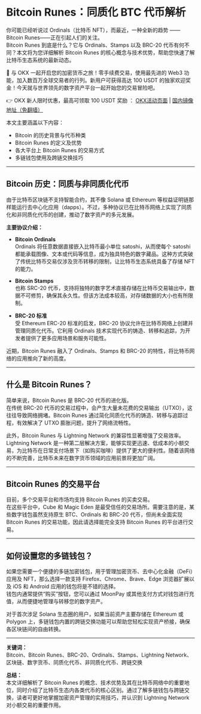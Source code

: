 # Bitcoin Runes：同质化 BTC 代币解析

你可能已经听说过 Ordinals（比特币 NFT），而最近，一种全新的趋势 —— Bitcoin Runes——正在引起人们的关注。  
Bitcoin Runes 到底是什么？它与 Ordinals、Stamps 以及 BRC-20 代币有何不同？本文将为您详细解析 Bitcoin Runes 的核心概念与技术优势，帮助您快速了解比特币生态系统的最新动态。

🚀 与 OKX 一起开启您的加密货币之旅！零手续费交易，使用最先进的 Web3 功能，加入数百万全球交易者的行列。新用户可获得高达 100 USDT 的独家欢迎奖金！今天就与世界领先的数字资产平台一起开始您的交易冒险吧。

👉 OKX 新人限时优惠，最高可领取 100 USDT 奖励 ： [OKX活动页面](https://bit.ly/OKXe) | [国内镜像地址（免翻墙）](https://bit.ly/okX)

本文主要涵盖以下内容：
- Bitcoin 的历史背景与代币种类
- Bitcoin Runes 的定义及优势
- 各大平台上 Bitcoin Runes 的交易方式
- 多链钱包使用及跨链交换技巧

---

## Bitcoin 历史：同质与非同质化代币

由于比特币区块链不支持智能合约，其不像 Solana 或 Ethereum 等权益证明链那样能运行去中心化应用（dapps）。不过，多种协议已在比特币网络上实现了同质化和非同质化代币的创建，推动了数字资产的多元发展。

**主要协议介绍：**

- **Bitcoin Ordinals**  
  Ordinals 将任意数据直接嵌入比特币最小单位 satoshi，从而使每个 satoshi 都能承载图像、文本或代码等信息，成为独具特色的数字藏品。这种方式突破了传统比特币交易仅涉及货币转移的限制，让比特币生态系统具备了存储 NFT 的能力。

- **Bitcoin Stamps**  
  也称 SRC-20 代币，支持将独特的数字艺术直接存储在比特币交易输出中，数据不可修剪，确保其永久性。但该方法成本较高，对存储数据的大小也有所限制。

- **BRC-20 标准**  
  受 Ethereum ERC-20 标准的启发，BRC-20 协议允许在比特币网络上创建并管理同质化代币。它利用 Ordinals 技术实现代币的铸造、转移和追踪，为开发者提供了更多应用场景和服务可能性。

近期，Bitcoin Runes 融入了 Ordinals、Stamps 和 BRC-20 的特性，将比特币网络的应用推向了新的高度。

---

## 什么是 Bitcoin Runes？

简单来说，Bitcoin Runes 是 BRC-20 代币的进化版。  
在传统 BRC-20 代币的交易过程中，会产生大量未花费的交易输出（UTXO），这往往导致网络拥堵。Bitcoin Runes 通过简化同质化代币的铸造、转移与追踪过程，有效解决了 UTXO 膨胀问题，提升了网络流畅性。

此外，Bitcoin Runes 与 Lightning Network 的兼容性显著增强了交易效率。Lightning Network 是一种第二层解决方案，能够实现更迅速、低成本的小额交易，为比特币在日常支付场景下（如购买咖啡）提供了更大的便利性。随着该网络的不断完善，比特币未来在数字货币领域的应用前景将更加广阔。

---

## Bitcoin Runes 的交易平台

目前，多个交易平台和市场均支持 Bitcoin Runes 的买卖交易。  
在这些平台中，Cube 和 Magic Eden 是最受信任的交易场所。需要注意的是，某些数字钱包虽然支持原生 BTC、Ordinals 和 BRC-20 代币，但尚未全面实现 Bitcoin Runes 的交易功能，因此请选择能完全支持 Bitcoin Runes 的平台进行交易。

---

## 如何设置您的多链钱包？

如果您需要一个便捷的多链加密钱包，用于管理加密货币、去中心化金融（DeFi）应用及 NFT，那么选择一款支持 Firefox、Chrome、Brave、Edge 浏览器扩展以及 iOS 和 Android 应用的钱包将是不错的选择。  
钱包内通常提供“购买”按钮，您可以通过 MoonPay 或其他支付方式对钱包进行充值，从而便捷地管理与转移您的数字资产。

对于首次涉足 Solana 生态圈的用户，如果当前资产主要存储在 Ethereum 或 Polygon 上，多链钱包内置的跨链交换功能可以帮助您轻松实现资产桥接，确保各区块链间的自由转换。

---

**关键词：**  
Bitcoin、Bitcoin Runes、BRC-20、Ordinals、Stamps、Lightning Network、区块链、数字货币、同质化代币、非同质化代币、跨链交换

**总结：**  
本文详细解析了 Bitcoin Runes 的概念、技术优势及其在比特币网络中的重要地位，同时介绍了比特币生态内各类代币的核心区别。通过了解多链钱包与跨链交换，读者可更好地掌握加密资产管理的实用技巧，并认识到 Lightning Network 对小额交易的重要作用。
